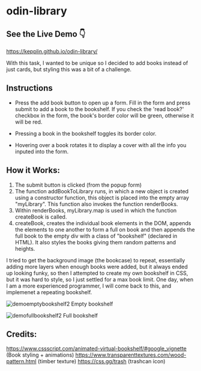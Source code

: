 # odin-library

## See the Live Demo 👇

https://kepplin.github.io/odin-library/

With this task, I wanted to be unique so I decided to add books instead of just cards, but styling this was a bit of a challenge.

## Instructions

- Press the add book button to open up a form. Fill in the form and press submit to add a book to the bookshelf. If you check the 'read book?' checkbox in the form, the book's border color will be green, otherwise it will be red.

- Pressing a book in the bookshelf toggles its border color.

- Hovering over a book rotates it to display a cover with all the info you inputed into the form.

## How it Works:

1. The submit button is clicked (from the popup form)
2. The function addBookToLibrary runs, in which a new object is created using a constructor function, this object is placed into the empty array "myLibrary". This function also invokes the function renderBooks.
3. Within renderBooks, myLibrary.map is used in which the function createBook is called.
4. createBook, creates the individual book elements in the DOM, appends the elements to one another to form a full on book and then appends the full book to the empty div with a class of "bookshelf" (declared in HTML). It also styles the books giving them random patterns and heights.

I tried to get the background image (the bookcase) to repeat, essentially adding more layers when enough books were added, but it always ended up looking funky, so then I attempted to create my own bookshelf in CSS, but it was hard to style, so I just settled for a max book limit. One day, when I am a more experienced programmer, I will come back to this, and implemenet a repeating bookshelf.

![demoemptybookshelf2](https://user-images.githubusercontent.com/107027281/211184422-e17188ed-5679-4a06-8b76-45363085b1c4.png)
Empty bookshelf

![demofullbookshelf2](https://user-images.githubusercontent.com/107027281/211184541-e73f8589-592a-40c1-85f5-70ee405242c4.png)
Full bookshelf

## Credits:

https://www.cssscript.com/animated-virtual-bookshelf/#google_vignette (Book styling + animations)
https://www.transparenttextures.com/wood-pattern.html (timber texture)
https://css.gg/trash (trashcan icon)
